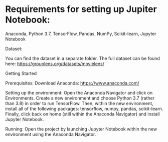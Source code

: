 
# Requirements for setting up Jupiter Notebook:
Anaconda, Python 3.7, TensorFlow, Pandas, NumPy, Scikit-learn, Jupyter Notebook


Dataset: 

You can find the dataset in a separate folder. The full dataset can be found here:
https://grouplens.org/datasets/movielens/



Getting Started

Prerequisites:
Download Anaconda: https://www.anaconda.com/

Setting up the environment:
Open the Anaconda Navigator and click on Environments. Create a new environment and choose Python 3.7 (rather than 3.8) in order to run TensorFlow. Then, within the new environment, install all of the following packages: tensorflow, numpy, pandas, scikit-learn. Finally, click back on home (still within the Anaconda Navigator) and install Jupyter Notebook.

Running:
Open the project by launching Jupyter Notebook within the new environment using the Anaconda Navigator.
